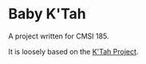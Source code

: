 # Baby K'Tah
A project written for CMSI 185.

It is loosely based on the [K'Tah Project](https://github.com/lmucs/ktah). 
